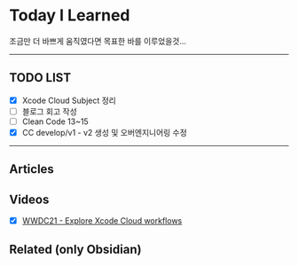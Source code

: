 # Today I Learned
조금만 더 바쁘게 움직였다면 목표한 바를 이루었을것...

---

## TODO LIST
- [x] Xcode Cloud Subject 정리 
- [ ] 블로그 회고 작성
- [ ] Clean Code 13~15
- [x] CC develop/v1 - v2 생성 및 오버엔지니어링 수정

---

## Articles

## Videos
- [x] [WWDC21 - Explore Xcode Cloud workflows](https://developer.apple.com/videos/play/wwdc2021/10268/) 

## Related (only Obsidian)